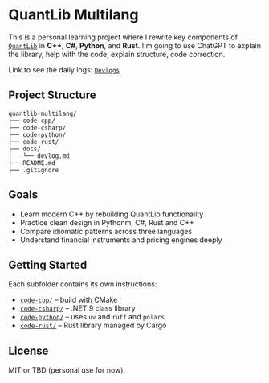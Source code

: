 # QuantLib Multilang

This is a personal learning project where I rewrite key components of [`QuantLib`](https://github.com/lballabio/quantlib) in **C++**, **C#**, **Python**, and **Rust**. I'm going to use ChatGPT to explain the library, help with the code, explain structure, code correction.

Link to see the daily logs: [`Devlogs`](docs/devlogs/)

## Project Structure

```text
quantlib-multilang/
├── code-cpp/
├── code-csharp/
├── code-python/
├── code-rust/
├── docs/
│   └── devlog.md
├── README.md
├── .gitignore
```

## Goals

- Learn modern C++ by rebuilding QuantLib functionality
- Practice clean design in Pythonm, C#, Rust and C++
- Compare idiomatic patterns across three languages
- Understand financial instruments and pricing engines deeply

## Getting Started

Each subfolder contains its own instructions:

- [`code-cpp/`](code-cpp/) – build with CMake
- [`code-csharp/`](code-csharp/) – .NET 9 class library
- [`code-python/`](code-python/) – uses `uv` and `ruff` and `polars`
- [`code-rust/`](code-rust/) – Rust library managed by Cargo

## License

MIT or TBD (personal use for now).
